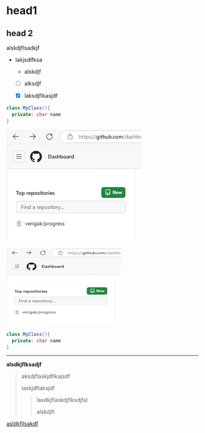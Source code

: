 # head1

## head 2

alskdjflsadkjf

- lakjsdlfksa 

  - alskdjf

  - [ ] alksdjf
  - [x] laksdjflkasjdf


```java
class MyClass(){
  private: char name
}
```

![alskdfj](assets\ttt.png "相对路径")

<img src = "assets\ttt.png" width = 300 height = 200>

<!-- <img src = "assets\ttt.png" width = 30%> -->


```java
class MyClass(){
  private: char name
}
```
---

**alsdkjflksadjf**

> aksdjflaskjdflkajsdf
>
> laskjdflaksjdf
>
> > lasdkjflaskdjflksdjfal
> >
> > alskdjfl

[asldkfjlsakdf](https://alksjdflasjdf.o)